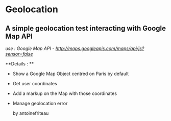 Geolocation
==============

A simple geolocation test interacting with Google Map API
--------------

*use : Google Map API - http://maps.googleapis.com/maps/api/js?sensor=false*

**Details : **

- Show a Google Map Object centred on Paris by default
- Get user coordinates
- Add a markup on the Map with those coordinates
- Manage geolocation error

    by antoinefriteau